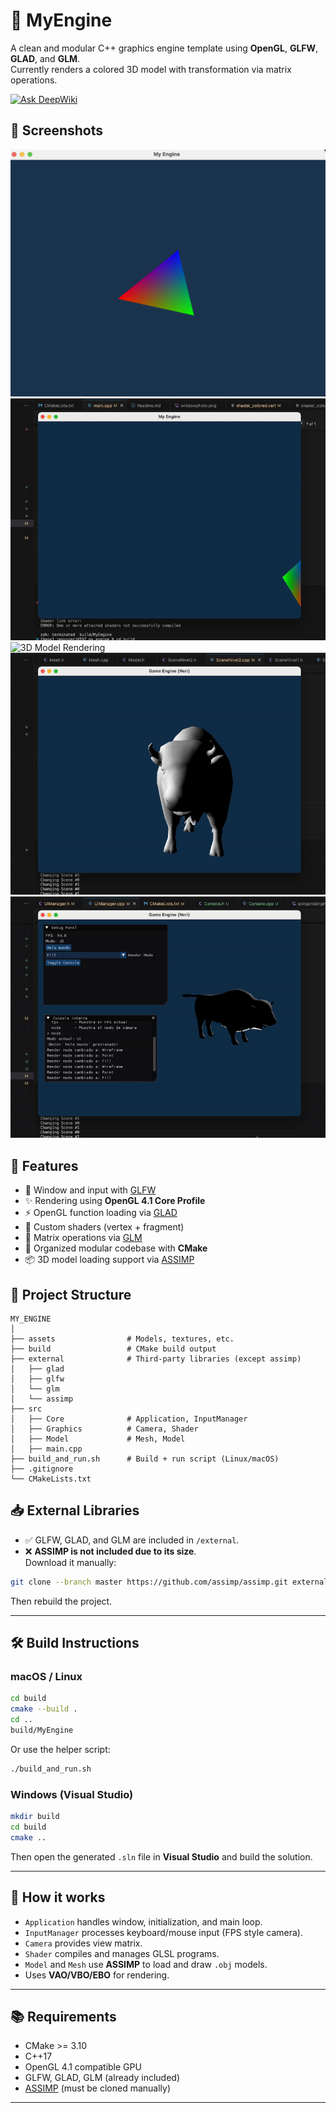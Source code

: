 # 🧹 MyEngine

A clean and modular C++ graphics engine template using **OpenGL**, **GLFW**, **GLAD**, and **GLM**.  
Currently renders a colored 3D model with transformation via matrix operations.

[![Ask DeepWiki](https://deepwiki.com/badge.svg)](https://deepwiki.com/jesusneri1024/myengine)

## 📸 Screenshots

![Window Screenshot](photos_project/windowphoto.png)  
![Input Movement](photos_project/movementEngine.gif)  
![3D Model Rendering](photos_project/poligonsEngine.gif)
![Light Movement](photos_project/LighMovementEngine.gif)
![Console Engine](photos_project/consoleEngine.gif)

## 🚀 Features

- 🔷 Window and input with [GLFW](https://www.glfw.org/)
- ✨ Rendering using **OpenGL 4.1 Core Profile**
- ⚡ OpenGL function loading via [GLAD](https://glad.dav1d.de/)
- 🎨 Custom shaders (vertex + fragment)
- 🧮 Matrix operations via [GLM](https://github.com/g-truc/glm)
- 🧱 Organized modular codebase with **CMake**
- 📦 3D model loading support via [ASSIMP](https://github.com/assimp/assimp)

## 💠 Project Structure

```
MY_ENGINE
│
├── assets                # Models, textures, etc.
├── build                 # CMake build output
├── external              # Third-party libraries (except assimp)
│   ├── glad
│   ├── glfw
│   └── glm
│   └── assimp
├── src
│   ├── Core              # Application, InputManager
│   ├── Graphics          # Camera, Shader
│   ├── Model             # Mesh, Model
│   ├── main.cpp
├── build_and_run.sh      # Build + run script (Linux/macOS)
├── .gitignore
└── CMakeLists.txt
```

## 📥 External Libraries

- ✅ GLFW, GLAD, and GLM are included in `/external`.
- ❌ **ASSIMP is not included due to its size**.  
  Download it manually:

```bash
git clone --branch master https://github.com/assimp/assimp.git external/assimp
```

Then rebuild the project.

---

## 🛠 Build Instructions

### macOS / Linux

```bash
cd build
cmake --build .
cd ..
build/MyEngine
```

Or use the helper script:

```bash
./build_and_run.sh
```

### Windows (Visual Studio)

```bash
mkdir build
cd build
cmake ..
```

Then open the generated `.sln` file in **Visual Studio** and build the solution.

---

## 🧠 How it works

- `Application` handles window, initialization, and main loop.
- `InputManager` processes keyboard/mouse input (FPS style camera).
- `Camera` provides view matrix.
- `Shader` compiles and manages GLSL programs.
- `Model` and `Mesh` use **ASSIMP** to load and draw `.obj` models.
- Uses **VAO/VBO/EBO** for rendering.

---

## 📚 Requirements

- CMake >= 3.10
- C++17
- OpenGL 4.1 compatible GPU
- GLFW, GLAD, GLM (already included)
- [ASSIMP](https://github.com/assimp/assimp) (must be cloned manually)

---
